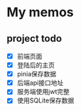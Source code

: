 # My memos

## project todo

- [x]  前端页面
- [x]  登陆后的主页
- [x]  pinia保存数据
- [x]  后端api接口地址
- [x]  服务端使用jwt完整
- [x]  使用SQLite保存数据